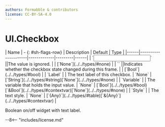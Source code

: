 ```yaml
---
authors: Formabble & contributors
license: CC-BY-SA-4.0
---
```



# UI.Checkbox

<div class="sh-parameters" markdown="1">
| Name | - {: #sh-flags-row} | Description | Default | Type |
|------|---------------------|-------------|---------|------|
| `<input>` ||The value is ignored. | | [`None`](../../types/#none) |
| `<output>` ||Indicates whether the checkbox state changed during this frame. | | [`Bool`](../../types/#bool) |
| `Label` |  | The text label of this checkbox. | `None` | [`String`](../../types/#string)[`None`](../../types/#none) |
| `Variable` |  | The variable that holds the input value. | `None` | [`Bool`](../../types/#bool)[`&Bool`](../../types/#contextvar)[`None`](../../types/#none) |
| `Style` |  | The text style. | `None` | [`{Any}`](../../types/#table)[`&{Any}`](../../types/#contextvar) |

</div>

Boolean on/off widget with text label.

--8<-- "includes/license.md"

